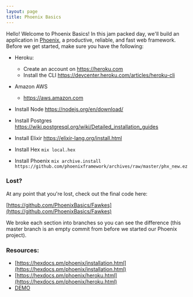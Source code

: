 ```yaml
---
layout: page
title: Phoenix Basics
---
```


Hello! Welcome to Phoenix Basics! In this jam packed day, we'll build an application in [Phoenix](https://phoenixframework.org), a productive, reliable, and fast web framework. Before we get started, make sure you have the following:

- Heroku:
  - Create an account on https://heroku.com
  - Install the CLI https://devcenter.heroku.com/articles/heroku-cli

- Amazon AWS
  - https://aws.amazon.com
- Install Node https://nodejs.org/en/download/
- Install Postgres https://wiki.postgresql.org/wiki/Detailed_installation_guides
- Install Elixir https://elixir-lang.org/install.html
- Install Hex `mix local.hex`
- Install Phoenix `mix archive.install https://github.com/phoenixframework/archives/raw/master/phx_new.ez`

### Lost?
At any point that you're lost, check out the final code here:

[https://github.com/PhoenixBasics/Fawkes](https://github.com/PhoenixBasics/Fawkes)

We broke each section into branches so you can see the difference (this master branch is an empty commit from before we started our Phoenix project).

### Resources:
- [https://hexdocs.pm/phoenix/installation.html](https://hexdocs.pm/phoenix/installation.html)
- [https://hexdocs.pm/phoenix/heroku.html](https://hexdocs.pm/phoenix/heroku.html)
- [DEMO](https://polar-citadel-24095.herokuapp.com/schedule_slots)
